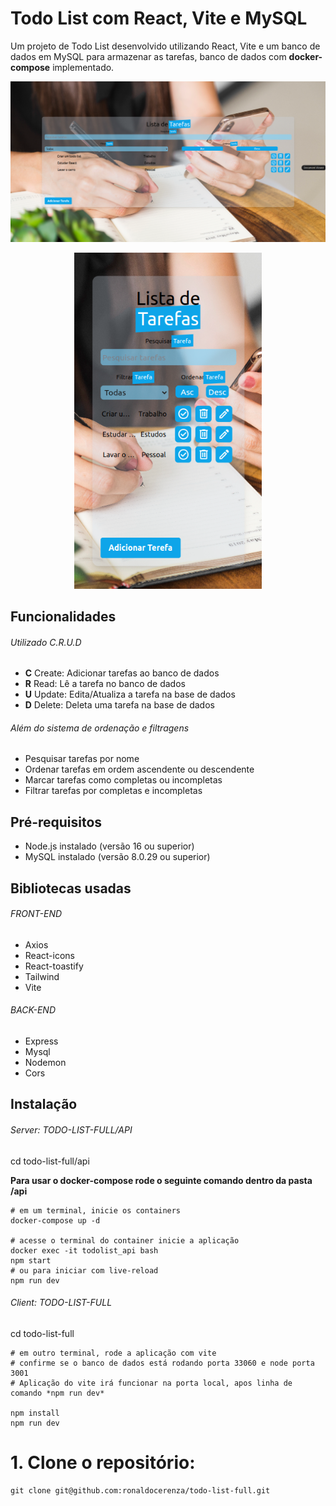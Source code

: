# Todo List com React, Vite e MySQL

Um projeto de Todo List desenvolvido utilizando React, Vite e um banco de dados em MySQL para armazenar as tarefas, banco de dados com **docker-compose** implementado.

![Tamanho tela grande](./src/img/todolist.png)

<p align="center">
  <img src="./src/img/todolistcell.png" alt="Tamanho tela grande" width="300">
</p>


## Funcionalidades

###### Utilizado C.R.U.D

- **C** Create: Adicionar tarefas ao banco de dados
- **R** Read: Lê a tarefa no banco de dados
- **U** Update: Edita/Atualiza a tarefa na base de dados
- **D** Delete: Deleta uma tarefa na base de dados

###### Além do sistema de ordenação e filtragens
- Pesquisar tarefas por nome
- Ordenar tarefas em ordem ascendente ou descendente
- Marcar tarefas como completas ou incompletas
- Filtrar tarefas por completas e incompletas

## Pré-requisitos

- Node.js instalado (versão 16 ou superior)
- MySQL instalado (versão 8.0.29 ou superior)

## Bibliotecas usadas

###### FRONT-END
- Axios
- React-icons
- React-toastify
- Tailwind
- Vite

###### BACK-END
- Express
- Mysql
- Nodemon
- Cors

## Instalação

###### Server: TODO-LIST-FULL/API
cd todo-list-full/api

**Para usar o docker-compose rode o seguinte comando dentro da pasta /api**
```
# em um terminal, inicie os containers
docker-compose up -d

# acesse o terminal do container inicie a aplicação
docker exec -it todolist_api bash
npm start
# ou para iniciar com live-reload
npm run dev
```

###### Client: TODO-LIST-FULL
cd todo-list-full
```
# em outro terminal, rode a aplicação com vite
# confirme se o banco de dados está rodando porta 33060 e node porta 3001
# Aplicação do vite irá funcionar na porta local, apos linha de comando *npm run dev*

npm install
npm run dev
```

# 1. Clone o repositório:

```
git clone git@github.com:ronaldocerenza/todo-list-full.git
```
